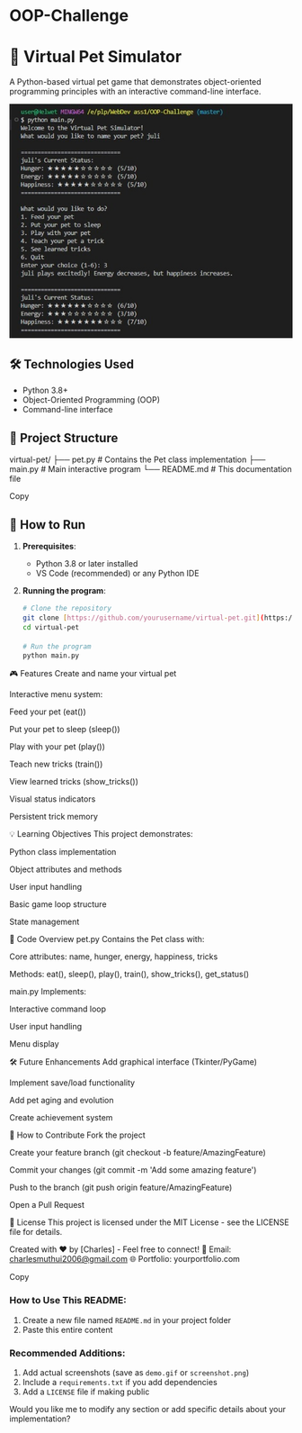 # OOP-Challenge
# 🐾 Virtual Pet Simulator

A Python-based virtual pet game that demonstrates object-oriented programming principles with an interactive command-line interface.

![Virtual Pet Demo](./screenshot.jpeg) 


## 🛠️ Technologies Used
- Python 3.8+
- Object-Oriented Programming (OOP)
- Command-line interface

## 📁 Project Structure
virtual-pet/
├── pet.py # Contains the Pet class implementation
├── main.py # Main interactive program
└── README.md # This documentation file

Copy

## 🚀 How to Run
1. **Prerequisites**:
   - Python 3.8 or later installed
   - VS Code (recommended) or any Python IDE

2. **Running the program**:
   ```bash
   # Clone the repository 
   git clone [https://github.com/yourusername/virtual-pet.git](https://github.com/charlesricha/OOP-Challenge.git)
   cd virtual-pet

   # Run the program
   python main.py
   
🎮 Features
Create and name your virtual pet

Interactive menu system:

Feed your pet (eat())

Put your pet to sleep (sleep())

Play with your pet (play())

Teach new tricks (train())

View learned tricks (show_tricks())

Visual status indicators

Persistent trick memory

💡 Learning Objectives
This project demonstrates:

Python class implementation

Object attributes and methods

User input handling

Basic game loop structure

State management

📝 Code Overview
pet.py
Contains the Pet class with:

Core attributes: name, hunger, energy, happiness, tricks

Methods: eat(), sleep(), play(), train(), show_tricks(), get_status()

main.py
Implements:

Interactive command loop

User input handling

Menu display

🛠️ Future Enhancements
Add graphical interface (Tkinter/PyGame)

Implement save/load functionality

Add pet aging and evolution

Create achievement system

🤝 How to Contribute
Fork the project

Create your feature branch (git checkout -b feature/AmazingFeature)

Commit your changes (git commit -m 'Add some amazing feature')

Push to the branch (git push origin feature/AmazingFeature)

Open a Pull Request

📜 License
This project is licensed under the MIT License - see the LICENSE file for details.

Created with ❤️ by [Charles] - Feel free to connect!
📧 Email: charlesmuthui2006@gmail.com
🌐 Portfolio: yourportfolio.com

Copy

### How to Use This README:
1. Create a new file named `README.md` in your project folder
2. Paste this entire content


### Recommended Additions:
1. Add actual screenshots (save as `demo.gif` or `screenshot.png`)
2. Include a `requirements.txt` if you add dependencies
3. Add a `LICENSE` file if making public

Would you like me to modify any section or add specific details about your implementation?
